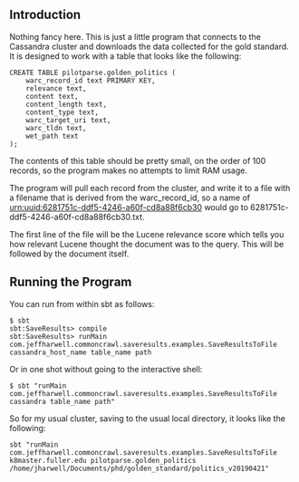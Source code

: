 ## Introduction

Nothing fancy here. This is just a little program that connects to the Cassandra cluster and 
downloads the data collected for the gold standard. It is designed to work with a table that
looks like the following:

    CREATE TABLE pilotparse.golden_politics (
        warc_record_id text PRIMARY KEY,
        relevance text,
        content text,
        content_length text,
        content_type text,
        warc_target_uri text,
        warc_tldn text,
        wet_path text
    );

The contents of this table should be pretty small, on the order of 100 records, so the program
makes no attempts to limit RAM usage.

The program will pull each record from the cluster, and write it to a file with a filename that
is derived from the warc_record_id, so a name of <urn:uuid:6281751c-ddf5-4246-a60f-cd8a88f6cb30> 
would go to 6281751c-ddf5-4246-a60f-cd8a88f6cb30.txt.

The first line of the file will be the Lucene relevance score which tells you how relevant Lucene
thought the document was to the query. This will be followed by the document itself.

## Running the Program

You can run from within sbt as follows:

    $ sbt
    sbt:SaveResults> compile
    sbt:SaveResults> runMain com.jeffharwell.commoncrawl.saveresults.examples.SaveResultsToFile cassandra_host_name table_name path

Or in one shot without going to the interactive shell:

    $ sbt "runMain com.jeffharwell.commoncrawl.saveresults.examples.SaveResultsToFile cassandra table_name path"

So for my usual cluster, saving to the usual local directory, it looks like the following:

    sbt "runMain com.jeffharwell.commoncrawl.saveresults.examples.SaveResultsToFile k8master.fuller.edu pilotparse.golden_politics /home/jharwell/Documents/phd/golden_standard/politics_v20190421"

